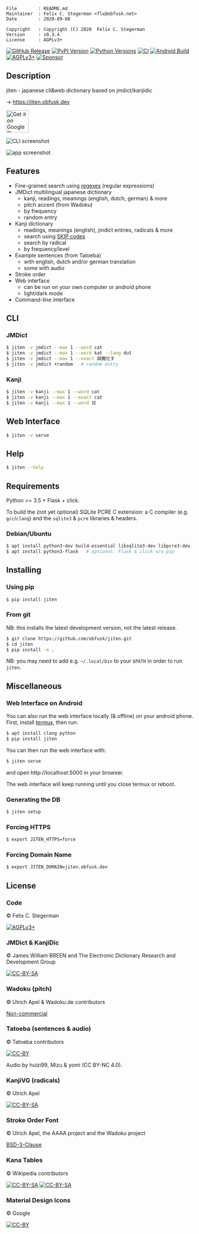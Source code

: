 <!-- {{{1 -->

    File        : README.md
    Maintainer  : Felix C. Stegerman <flx@obfusk.net>
    Date        : 2020-09-08

    Copyright   : Copyright (C) 2020  Felix C. Stegerman
    Version     : v0.3.4
    License     : AGPLv3+

<!-- }}}1 -->

[![GitHub Release](https://img.shields.io/github/release/obfusk/jiten.svg?logo=github)](https://github.com/obfusk/jiten/releases)
[![PyPI Version](https://img.shields.io/pypi/v/jiten.svg)](https://pypi.python.org/pypi/jiten)
[![Python Versions](https://img.shields.io/pypi/pyversions/jiten.svg)](https://pypi.python.org/pypi/jiten)
[![CI](https://github.com/obfusk/jiten/workflows/CI/badge.svg)](https://github.com/obfusk/jiten/actions?query=workflow%3ACI)
[![Android Build](https://github.com/obfusk/jiten/workflows/Android/badge.svg)](https://github.com/obfusk/jiten/actions?query=workflow%3AAndroid)
[![AGPLv3+](https://img.shields.io/badge/license-AGPLv3+-blue.svg)](https://www.gnu.org/licenses/agpl-3.0.html)
[![Sponsor](https://img.shields.io/badge/%E2%99%A5-support-violet.svg)](https://ko-fi.com/obfusk)

<!--
[![F-Droid Version](https://img.shields.io/f-droid/v/dev.obfusk.jiten.svg)](https://f-droid.org/app/dev.obfusk.jiten)
-->

## Description

jiten - japanese cli&web dictionary based on jmdict/kanjidic

→ https://jiten.obfusk.dev

[<img src="badges/google-play.png" alt="Get it on Google Play" height="60">](https://play.google.com/store/apps/details?id=dev.obfusk.jiten)
<!--
[<img src="badges/fdroid.png" alt="Get it on F-Droid" height="60">](https://f-droid.org/app/dev.obfusk.jiten)
-->

![CLI screenshot](screenshot-cli.png)

![app screenshot](screenshot-app.png)

## Features

* Fine-grained search using
  [regexes](https://docs.python.org/3/library/re.html#regular-expression-syntax)
  (regular expressions)
* JMDict multilingual japanese dictionary
  - kanji, readings, meanings (english, dutch, german) & more
  - pitch accent (from Wadoku)
  - by frequency
  - random entry
* Kanji dictionary
  - readings, meanings (english), jmdict entries, radicals & more
  - search using
    [SKIP codes](https://en.wikipedia.org/wiki/Kodansha_Kanji_Learner%27s_Dictionary#SKIP)
  - search by radical
  - by frequency/level
* Example sentences (from Tatoeba)
  - with english, dutch and/or german translation
  - some with audio
* Stroke order
* Web interface
  - can be run on your own computer or android phone
  - light/dark mode
* Command-line interface

## CLI

### JMDict

```bash
$ jiten -v jmdict --max 1 --word cat
$ jiten -v jmdict --max 1 --word kat --lang dut
$ jiten -v jmdict --max 1 --exact 誤魔化す
$ jiten -v jmdict +random   # random entry
```

### Kanji

```bash
$ jiten -v kanji --max 1 --word cat
$ jiten -v kanji --max 1 --exact cat
$ jiten -v kanji --max 1 --word 日
```

## Web Interface

```bash
$ jiten -v serve
```

## Help

```bash
$ jiten --help
```

## Requirements

Python >= 3.5 + Flask + click.

To build the (not yet optional) SQLite PCRE C extension: a C compiler
(e.g. `gcc`/`clang`) and the `sqlite3` & `pcre` libraries & headers.

### Debian/Ubuntu

```bash
$ apt install python3-dev build-essential libsqlite3-dev libpcre3-dev
$ apt install python3-flask   # optional: Flask & click w/o pip
```

## Installing

### Using pip

```bash
$ pip install jiten
```

### From git

NB: this installs the latest development version, not the latest
release.

```bash
$ git clone https://github.com/obfusk/jiten.git
$ cd jiten
$ pip install -e .
```

NB: you may need to add e.g. `~/.local/bin` to your `$PATH` in order
to run `jiten`.

## Miscellaneous

### Web Interface on Android

You can also run the web interface locally (& offline) on your android
phone.  First, install [termux](https://termux.com/), then run:

```bash
$ apt install clang python
$ pip install jiten
```

You can then run the web interface with:

```bash
$ jiten serve
```

and open http://localhost:5000 in your browser.

The web interface will keep running until you close termux or reboot.

### Generating the DB

```bash
$ jiten setup
```

### Forcing HTTPS

```bash
$ export JITEN_HTTPS=force
```

### Forcing Domain Name

```bash
$ export JITEN_DOMAIN=jiten.obfusk.dev
```

## License

### Code

© Felix C. Stegerman

[![AGPLv3+](https://www.gnu.org/graphics/agplv3-155x51.png)](https://www.gnu.org/licenses/agpl-3.0.html)

### JMDict & KanjiDic

© James William BREEN and The Electronic Dictionary Research and
Development Group

[![CC-BY-SA](https://licensebuttons.net/l/by-sa/2.0/88x31.png)](https://www.edrdg.org/edrdg/licence.html)

### Wadoku (pitch)

© Ulrich Apel & Wadoku.de contributors

[Non-commercial](https://www.wadoku.de/wiki/display/WAD/Wadoku.de-Daten+Lizenz)

### Tatoeba (sentences & audio)

© Tatoeba contributors

[![CC-BY](https://licensebuttons.net/l/by/2.0/88x31.png)](https://tatoeba.org/eng/downloads)

Audio by huizi99, Mizu & yomi (CC BY-NC 4.0).

### KanjiVG (radicals)

© Ulrich Apel

[![CC-BY-SA](https://licensebuttons.net/l/by-sa/3.0/88x31.png)](https://github.com/KanjiVG/kanjivg/blob/master/COPYING)

### Stroke Order Font

© Ulrich Apel, the AAAA project and the Wadoku project

[BSD-3-Clause](https://www.nihilist.org.uk)

### Kana Tables

© Wikipedia contributors

[![CC-BY-SA](https://licensebuttons.net/l/by-sa/3.0/88x31.png)](https://en.wikipedia.org/wiki/File:Table_hiragana.svg)
[![CC-BY-SA](https://licensebuttons.net/l/by-sa/3.0/88x31.png)](https://en.wikipedia.org/wiki/File:Table_katakana.svg)

### Material Design Icons

© Google

[![CC-BY](https://licensebuttons.net/l/by/3.0/88x31.png)](https://creativecommons.org/licenses/by/3.0/)

<!-- vim: set tw=70 sw=2 sts=2 et fdm=marker : -->
